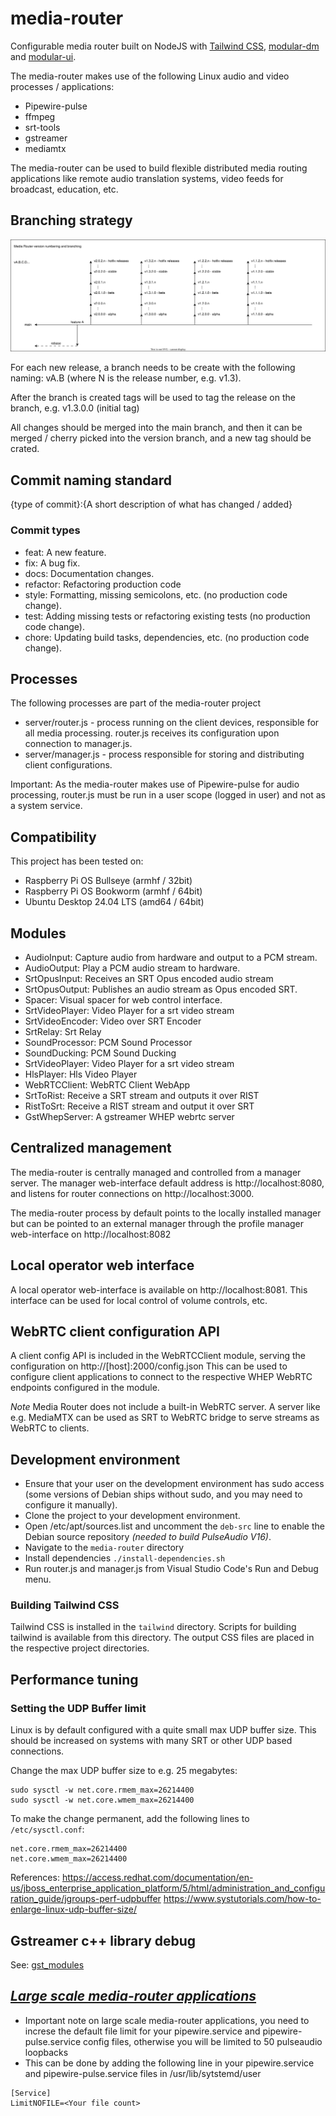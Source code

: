 # media-router

Configurable media router built on NodeJS with [Tailwind CSS](https://tailwindcss.com/), [modular-dm](https://github.com/bccsa/modular-dm) and [modular-ui](https://github.com/bccsa/modular-ui).

The media-router makes use of the following Linux audio and video processes / applications:

-   Pipewire-pulse
-   ffmpeg
-   srt-tools
-   gstreamer
-   mediamtx

The media-router can be used to build flexible distributed media routing applications like remote audio translation systems, video feeds for broadcast, education, etc.

## Branching strategy

<img src="./doc/version-numbering-and-branching.drawio.svg">

For each new release, a branch needs to be create with the following naming: vA.B (where N is the release number, e.g. v1.3).

After the branch is created tags will be used to tag the release on the branch, e.g. v1.3.0.0 (initial tag)

All changes should be merged into the main branch, and then it can be merged / cherry picked into the version branch, and a new tag should be crated.

## Commit naming standard

{type of commit}:{A short description of what has changed / added}

### Commit types

-   feat: A new feature.
-   fix: A bug fix.
-   docs: Documentation changes.
-   refactor: Refactoring production code
-   style: Formatting, missing semicolons, etc. (no production code change).
-   test: Adding missing tests or refactoring existing tests (no production code change).
-   chore: Updating build tasks, dependencies, etc. (no production code change).

## Processes

The following processes are part of the media-router project

-   server/router.js - process running on the client devices, responsible for all media processing. router.js receives its configuration upon connection to manager.js.
-   server/manager.js - process responsible for storing and distributing client configurations.

Important: As the media-router makes use of Pipewire-pulse for audio processing, router.js must be run in a user scope (logged in user) and not as a system service.

## Compatibility

This project has been tested on:

-   Raspberry Pi OS Bullseye (armhf / 32bit)
-   Raspberry Pi OS Bookworm (armhf / 64bit)
-   Ubuntu Desktop 24.04 LTS (amd64 / 64bit)

## Modules

-   AudioInput: Capture audio from hardware and output to a PCM stream.
-   AudioOutput: Play a PCM audio stream to hardware.
-   SrtOpusInput: Receives an SRT Opus encoded audio stream
-   SrtOpusOutput: Publishes an audio stream as Opus encoded SRT.
-   Spacer: Visual spacer for web control interface.
-   SrtVideoPlayer: Video Player for a srt video stream
-   SrtVideoEncoder: Video over SRT Encoder
-   SrtRelay: Srt Relay
-   SoundProcessor: PCM Sound Processor
-   SoundDucking: PCM Sound Ducking
-   SrtVideoPlayer: Video Player for a srt video stream
-   HlsPlayer: Hls Video Player
-   WebRTCClient: WebRTC Client WebApp
-   SrtToRist: Receive a SRT stream and outputs it over RIST
-   RistToSrt: Receive a RIST stream and output it over SRT
-   GstWhepServer: A gstreamer WHEP webrtc server

## Centralized management

The media-router is centrally managed and controlled from a manager server. The manager web-interface default address is http://localhost:8080, and listens for router connections on http://localhost:3000.

The media-router process by default points to the locally installed manager but can be pointed to an external manager through the profile manager web-interface on http://localhost:8082

## Local operator web interface

A local operator web-interface is available on http://localhost:8081. This interface can be used for local control of volume controls, etc.

## WebRTC client configuration API

A client config API is included in the WebRTCClient module, serving the configuration on http://[host]:2000/config.json
This can be used to configure client applications to connect to the respective WHEP WebRTC endpoints configured in the module.

_Note_ Media Router does not include a built-in WebRTC server. A server like e.g. MediaMTX can be used as SRT to WebRTC bridge to serve streams as WebRTC to clients.

## Development environment

-   Ensure that your user on the development environment has sudo access (some versions of Debian ships without sudo, and you may need to configure it manually).
-   Clone the project to your development environment.
-   Open /etc/apt/sources.list and uncomment the `deb-src` line to enable the Debian source repository _(needed to build PulseAudio V16)_.
-   Navigate to the `media-router` directory
-   Install dependencies `./install-dependencies.sh`
-   Run router.js and manager.js from Visual Studio Code's Run and Debug menu.

### Building Tailwind CSS

Tailwind CSS is installed in the `tailwind` directory. Scripts for building tailwind is available from this directory. The output CSS files are placed in the respective project directories.

## Performance tuning

### Setting the UDP Buffer limit

Linux is by default configured with a quite small max UDP buffer size. This should be increased on systems with many SRT or other UDP based connections.

Change the max UDP buffer size to e.g. 25 megabytes:

```shell
sudo sysctl -w net.core.rmem_max=26214400
sudo sysctl -w net.core.wmem_max=26214400
```

To make the change permanent, add the following lines to `/etc/sysctl.conf`:

```shell
net.core.rmem_max=26214400
net.core.wmem_max=26214400
```

References:
https://access.redhat.com/documentation/en-us/jboss_enterprise_application_platform/5/html/administration_and_configuration_guide/jgroups-perf-udpbuffer
https://www.systutorials.com/how-to-enlarge-linux-udp-buffer-size/

## Gstreamer c++ library debug

See: [gst_modules](./server/gst_modules/SrtVideoPlayer/README.md)

## **_[Large scale media-router applications](https://teams.microsoft.com/l/message/19:c03ee3df-2ced-415b-a03b-8721d514d3d6_c7308394-f7b9-4a7e-8510-ffb8a5e8b271@unq.gbl.spaces/1709803010063?context=%7B%22contextType%22%3A%22chat%22%7Dexir)_**

-   Important note on large scale media-router applications, you need to increse the default file limit for your pipewire.service and pipewire-pulse.service config files, otherwise you will be limited to 50 pulseaudio loopbacks
-   This can be done by adding the following line in your pipewire.service and pipewire-pulse.service files in /usr/lib/sytstemd/user

```
[Service]
LimitNOFILE=<Your file count>
```
